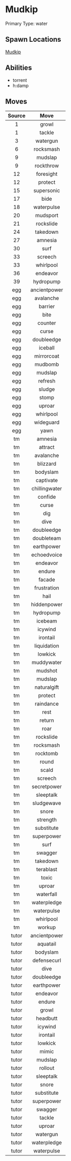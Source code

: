 # Mudkip  
Primary Type: water  
  
## Spawn Locations  
[Mudkip](/data/spawn_presets/mudkip.md)  
  
## Abilities  
  * torrent
  * h:damp
  
  
## Moves  
  
| Source | Move |  
|:---:|:---:|  
| 1 | growl |  
| 1 | tackle |  
| 3 | watergun |  
| 6 | rocksmash |  
| 9 | mudslap |  
| 9 | rockthrow |  
| 12 | foresight |  
| 12 | protect |  
| 15 | supersonic |  
| 17 | bide |  
| 18 | waterpulse |  
| 20 | mudsport |  
| 21 | rockslide |  
| 24 | takedown |  
| 27 | amnesia |  
| 30 | surf |  
| 33 | screech |  
| 33 | whirlpool |  
| 36 | endeavor |  
| 39 | hydropump |  
| egg | ancientpower |  
| egg | avalanche |  
| egg | barrier |  
| egg | bite |  
| egg | counter |  
| egg | curse |  
| egg | doubleedge |  
| egg | iceball |  
| egg | mirrorcoat |  
| egg | mudbomb |  
| egg | mudslap |  
| egg | refresh |  
| egg | sludge |  
| egg | stomp |  
| egg | uproar |  
| egg | whirlpool |  
| egg | wideguard |  
| egg | yawn |  
| tm | amnesia |  
| tm | attract |  
| tm | avalanche |  
| tm | blizzard |  
| tm | bodyslam |  
| tm | captivate |  
| tm | chillingwater |  
| tm | confide |  
| tm | curse |  
| tm | dig |  
| tm | dive |  
| tm | doubleedge |  
| tm | doubleteam |  
| tm | earthpower |  
| tm | echoedvoice |  
| tm | endeavor |  
| tm | endure |  
| tm | facade |  
| tm | frustration |  
| tm | hail |  
| tm | hiddenpower |  
| tm | hydropump |  
| tm | icebeam |  
| tm | icywind |  
| tm | irontail |  
| tm | liquidation |  
| tm | lowkick |  
| tm | muddywater |  
| tm | mudshot |  
| tm | mudslap |  
| tm | naturalgift |  
| tm | protect |  
| tm | raindance |  
| tm | rest |  
| tm | return |  
| tm | roar |  
| tm | rockslide |  
| tm | rocksmash |  
| tm | rocktomb |  
| tm | round |  
| tm | scald |  
| tm | screech |  
| tm | secretpower |  
| tm | sleeptalk |  
| tm | sludgewave |  
| tm | snore |  
| tm | strength |  
| tm | substitute |  
| tm | superpower |  
| tm | surf |  
| tm | swagger |  
| tm | takedown |  
| tm | terablast |  
| tm | toxic |  
| tm | uproar |  
| tm | waterfall |  
| tm | waterpledge |  
| tm | waterpulse |  
| tm | whirlpool |  
| tm | workup |  
| tutor | ancientpower |  
| tutor | aquatail |  
| tutor | bodyslam |  
| tutor | defensecurl |  
| tutor | dive |  
| tutor | doubleedge |  
| tutor | earthpower |  
| tutor | endeavor |  
| tutor | endure |  
| tutor | growl |  
| tutor | headbutt |  
| tutor | icywind |  
| tutor | irontail |  
| tutor | lowkick |  
| tutor | mimic |  
| tutor | mudslap |  
| tutor | rollout |  
| tutor | sleeptalk |  
| tutor | snore |  
| tutor | substitute |  
| tutor | superpower |  
| tutor | swagger |  
| tutor | tackle |  
| tutor | uproar |  
| tutor | watergun |  
| tutor | waterpledge |  
| tutor | waterpulse |  
  

